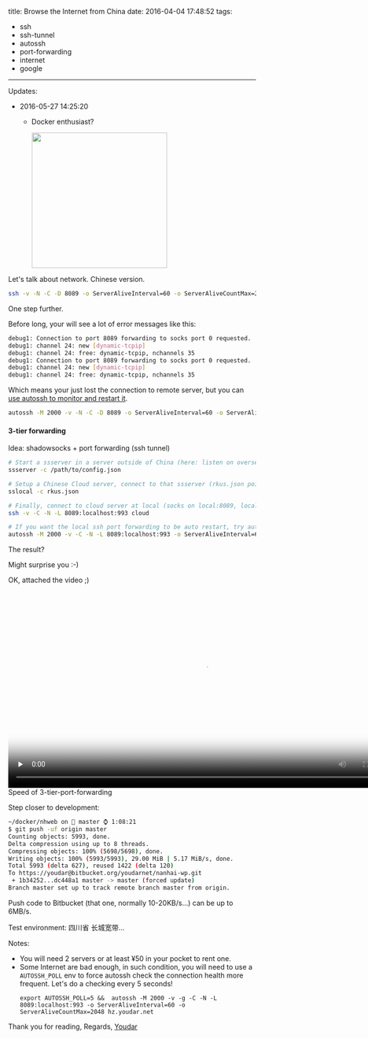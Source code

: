 title: Browse the Internet from China
date: 2016-04-04 17:48:52
tags:
- ssh
- ssh-tunnel
- autossh
- port-forwarding
- internet
- google
---

Updates:

- 2016-05-27 14:25:20
  - Docker enthusiast?

    <img width=275 src='http://netd.mindfine.com/pictures/blog/docker-pull-image.png'>

Let's talk about network. Chinese version.

```bash
ssh -v -N -C -D 8089 -o ServerAliveInterval=60 -o ServerAliveCountMax=2048 rankun.org
```

One step further.

Before long, your will see a lot of error messages like this:

```bash
debug1: Connection to port 8089 forwarding to socks port 0 requested.
debug1: channel 24: new [dynamic-tcpip]
debug1: channel 24: free: dynamic-tcpip, nchannels 35
debug1: Connection to port 8089 forwarding to socks port 0 requested.
debug1: channel 24: new [dynamic-tcpip]
debug1: channel 24: free: dynamic-tcpip, nchannels 35
```

Which means your just lost the connection to remote server, but you can [use autossh to monitor and restart it][1].

```bash
autossh -M 2000 -v -N -C -D 8089 -o ServerAliveInterval=60 -o ServerAliveCountMax=2048 rkus.rankun.org
```

#### 3-tier forwarding

Idea: shadowsocks + port forwarding (ssh tunnel)

```bash
# Start a ssserver in a server outside of China (here: listen on oversea:993)
ssserver -c /path/to/config.json

# Setup a Chinese Cloud server, connect to that ssserver (rkus.json pointing to oversea:993 and listen on cloud:993)
sslocal -c rkus.json

# Finally, connect to cloud server at local (socks on local:8089, local forwarding to cloud:993)
ssh -v -C -N -L 8089:localhost:993 cloud

# If you want the local ssh port forwarding to be auto restart, try autossh
autossh -M 2000 -v -C -N -L 8089:localhost:993 -o ServerAliveInterval=60 -o ServerAliveCountMax=2048 sax.mindfine.com
```

The result?

Might surprise you :-)

OK, attached the video ;)

<video class="video" style="width: 800px;" poster="http://netd.mindfine.com/dev/screencast/3-tier-slipper.jpg" preload='none' controls>
  <source src="http://netd.mindfine.com/dev/screencast/3-tier-slipper.mp4" type="video/mp4">
  Your browser does not support HTML5 video.
</video><span class="caption">Speed of 3-tier-port-forwarding</span>

Step closer to development:

```bash
~/docker/nhweb on  master ⌚ 1:08:21
$ git push -uf origin master
Counting objects: 5993, done.
Delta compression using up to 8 threads.
Compressing objects: 100% (5698/5698), done.
Writing objects: 100% (5993/5993), 29.00 MiB | 5.17 MiB/s, done.
Total 5993 (delta 627), reused 1422 (delta 120)
To https://youdar@bitbucket.org/youdarnet/nanhai-wp.git
 + 1b34252...dc448a1 master -> master (forced update)
Branch master set up to track remote branch master from origin.
```

Push code to Bitbucket (that one, normally 10-20KB/s...) can be up to 6MB/s.

Test environment: 四川省 长城宽带...

Notes:

- You will need 2 servers or at least ¥50 in your pocket to rent one.
- Some Internet are bad enough, in such condition, you will need to use a `AUTOSSH_POLL` env to force autossh check the connection health more frequent. Let's do a checking every 5 seconds!
  ```
  export AUTOSSH_POLL=5 &&  autossh -M 2000 -v -g -C -N -L 8089:localhost:993 -o ServerAliveInterval=60 -o ServerAliveCountMax=2048 hz.youdar.net
  ```

Thank you for reading,
Regards,
[Youdar][2]

[1]: http://www.debianadmin.com/autossh-automatically-restart-ssh-sessions-and-tunnels.html
[2]: http://youdar.net
